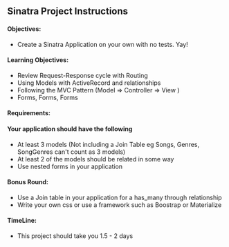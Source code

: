 ## Sinatra Project Instructions

#### Objectives: 
  - Create a Sinatra Application on your own with no tests. Yay!


#### Learning Objectives:
  - Review Request-Response cycle with Routing
  - Using Models with ActiveRecord and relationships
  - Following the MVC Pattern (Model => Controller => View )
  - Forms, Forms, Forms

#### Requirements:
#### Your application should have the following
  - At least 3 models (Not including a Join Table eg Songs, Genres, SongGenres can't count as 3 models)
  - At least 2 of the models should be related in some way
  - Use nested forms in your application

#### Bonus Round:
  - Use a Join table in your application for a has_many through relationship
  - Write your own css or use a framework such as Boostrap or Materialize

#### TimeLine:
  - This project should take you 1.5 - 2 days
  
